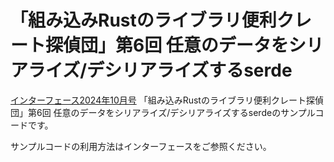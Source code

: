 # 「組み込みRustのライブラリ便利クレート探偵団」第6回 任意のデータをシリアライズ/デシリアライズするserde

[インターフェース2024年10月号](https://interface.cqpub.co.jp/magazine/202410/) 「組み込みRustのライブラリ便利クレート探偵団」第6回 任意のデータをシリアライズ/デシリアライズするserdeのサンプルコードです。

サンプルコードの利用方法はインターフェースをご参照ください。
